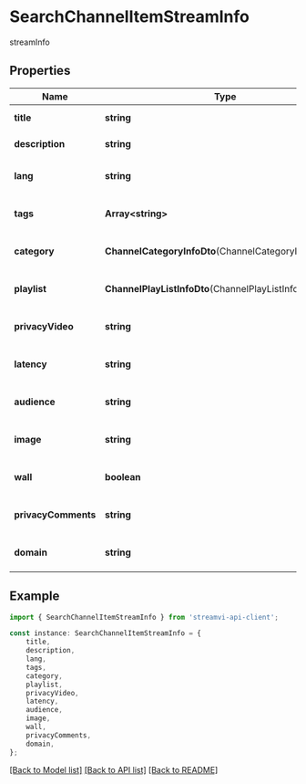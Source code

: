 # SearchChannelItemStreamInfo

streamInfo

## Properties

Name | Type | Description | Notes
------------ | ------------- | ------------- | -------------
**title** | **string** | Title of the channel | [default to undefined]
**description** | **string** |  | [default to undefined]
**lang** | **string** |  | [optional] [default to undefined]
**tags** | **Array&lt;string&gt;** |  | [optional] [default to undefined]
**category** | **ChannelCategoryInfoDto**(ChannelCategoryInfoDto.md) |  | [optional] [default to undefined]
**playlist** | **ChannelPlayListInfoDto**(ChannelPlayListInfoDto.md) |  | [optional] [default to undefined]
**privacyVideo** | **string** |  | [optional] [default to undefined]
**latency** | **string** |  | [optional] [default to undefined]
**audience** | **string** |  | [optional] [default to undefined]
**image** | **string** |  | [optional] [default to undefined]
**wall** | **boolean** |  | [optional] [default to undefined]
**privacyComments** | **string** |  | [optional] [default to undefined]
**domain** | **string** |  | [optional] [default to undefined]

## Example

```typescript
import { SearchChannelItemStreamInfo } from 'streamvi-api-client';

const instance: SearchChannelItemStreamInfo = {
    title,
    description,
    lang,
    tags,
    category,
    playlist,
    privacyVideo,
    latency,
    audience,
    image,
    wall,
    privacyComments,
    domain,
};
```

[[Back to Model list]](../README.md#documentation-for-models) [[Back to API list]](../README.md#documentation-for-api-endpoints) [[Back to README]](../README.md)
